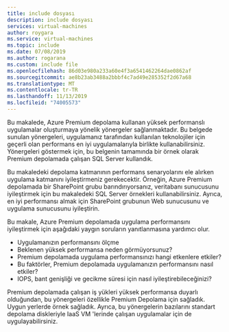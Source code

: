 ```yaml
---
title: include dosyası
description: include dosyası
services: virtual-machines
author: roygara
ms.service: virtual-machines
ms.topic: include
ms.date: 07/08/2019
ms.author: rogarana
ms.custom: include file
ms.openlocfilehash: 86d03e980a233a60e4f3a6541462264dae0862af
ms.sourcegitcommit: ae8b23ab3488a2bbbf4c7ad49e285352f2d67a68
ms.translationtype: MT
ms.contentlocale: tr-TR
ms.lasthandoff: 11/13/2019
ms.locfileid: "74005573"
---
```

Bu makalede, Azure Premium depolama kullanan yüksek performanslı uygulamalar oluşturmaya yönelik yönergeler sağlanmaktadır. Bu belgede sunulan yönergeleri, uygulamanız tarafından kullanılan teknolojiler için geçerli olan performans en iyi uygulamalarıyla birlikte kullanabilirsiniz. Yönergeleri göstermek için, bu belgenin tamamında bir örnek olarak Premium depolamada çalışan SQL Server kullandık.

Bu makaledeki depolama katmanının performans senaryolarını ele alırken uygulama katmanını iyileştirmeniz gerekecektir. Örneğin, Azure Premium depolamada bir SharePoint grubu barındırıyorsanız, veritabanı sunucusunu iyileştirmek için bu makaledeki SQL Server örnekleri kullanabilirsiniz. Ayrıca, en iyi performansı almak için SharePoint grubunun Web sunucusunu ve uygulama sunucusunu iyileştirin.

Bu makale, Azure Premium depolamada uygulama performansını iyileştirmek için aşağıdaki yaygın soruların yanıtlanmasına yardımcı olur.

* Uygulamanızın performansını ölçme  
* Beklenen yüksek performansa neden görmüyorsunuz?  
* Premium depolamada uygulama performansınızı hangi etkenlere etkiler?  
* Bu faktörler, Premium depolamada uygulamanızın performansını nasıl etkiler?  
* IOPS, bant genişliği ve gecikme süresi için nasıl iyileştirebileceğinizi?  

Premium depolamada çalışan iş yükleri yüksek performansa duyarlı olduğundan, bu yönergeleri özellikle Premium Depolama için sağladık. Uygun yerlerde örnek sağladık. Ayrıca, bu yönergelerin bazılarını standart depolama diskleriyle IaaS VM 'lerinde çalışan uygulamalar için de uygulayabilirsiniz.